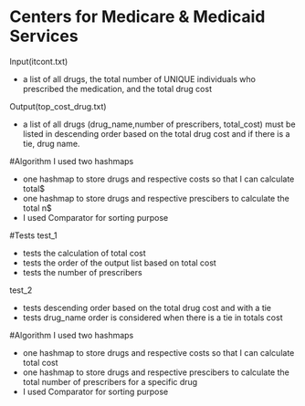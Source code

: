 # Centers for Medicare & Medicaid Services
Input(itcont.txt) 
- a list of all drugs, the total number of UNIQUE individuals who prescribed the medication, and the total drug cost

Output(top_cost_drug.txt) 
- a list of all drugs (drug_name,number of prescribers, total_cost) must be listed in descending order based on the total drug cost and if there is a tie, drug name.

#Algorithm
I used two hashmaps 
- one hashmap to store drugs and respective costs so that I can calculate total$
- one hashmap to store drugs and respective prescibers to calculate the total n$
- I used Comparator for sorting purpose

#Tests
test_1
- tests the calculation of total cost
- tests the order of the output list based on total cost
- tests the number of prescribers

test_2
- tests descending order based on the total drug cost and with a tie
- tests drug_name order is considered when there is a tie in totals cost 

#Algorithm
I used two hashmaps 
- one hashmap to store drugs and respective costs so that I can calculate total cost
- one hashmap to store drugs and respective prescibers to calculate the total number of prescribers for a specific drug
- I used Comparator for sorting purpose  
